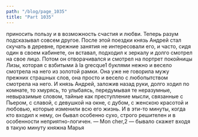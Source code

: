 ```yaml
---
path: "/blog/page_1035"
title: "Part 1035"
---
```


 приносить пользу и в возможность счастия и любви. Теперь разум подсказывал совсем другое. После этой поездки князь Андрей стал скучать в деревне, прежние занятия не интересовали его, и часто, сидя один в своем кабинете, он вставал, подходил к зеркалу и долго смотрел на свое лицо. Потом он отворачивался и смотрел на портрет покойницы Лизы, которая с взбитыми à la grecque1 буклями нежно и весело смотрела на него из золотой рамки. Она уже не говорила мужу прежних страшных слов, она просто и весело с любопытством смотрела на него. И князь Андрей, заложив назад руки, долго ходил по комнате, то хмурясь, то улыбаясь, передумывая те неразумные, невыразимые словом, тайные как преступление мысли, связанные с Пьером, с славой, с девушкой на окне, с дубом, с женскою красотой и любовью, которые изменили всю его жизнь. И в эти-то минуты, когда кто входил к нему, он бывал особенно сухо, строго решителен и в особенности неприятно-логичен.
— Mon cher,2 — бывало скажет входя в такую минуту княжна Марья

